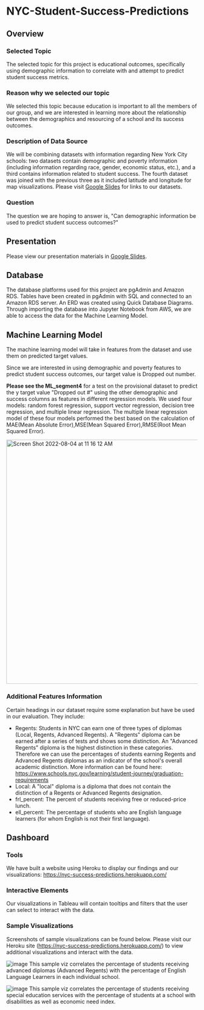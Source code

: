# NYC-Student-Success-Predictions

## Overview

### Selected Topic
The selected topic for this project is educational outcomes, specifically using demographic information to correlate with and attempt to predict student success metrics. 


### Reason why we selected our topic
We selected this topic because education is important to all the members of our group, and we are interested in learning more about the relationship between the demographics and resourcing of a school and its success outcomes. 

### Description of Data Source
We will be combining datasets with information regarding New York City schools: two datasets contain demographic and poverty information (including information regarding race, gender, economic status, etc.), and a third contains information related to student success. The fourth dataset was joined with the previous three as it included latitude and longitude for map visualizations. Please visit [Google Slides](https://docs.google.com/presentation/d/1yrxx6Bk8EuMXWr7sp-KUwkpEcP36z3AuLwSETIGqnhA/edit?usp=sharing) for links to our datasets.

### Question
The question we are hoping to answer is, "Can demographic information be used to predict student success outcomes?"


## Presentation
Please view our presentation materials in [Google Slides](https://docs.google.com/presentation/d/1yrxx6Bk8EuMXWr7sp-KUwkpEcP36z3AuLwSETIGqnhA/edit?usp=sharing).


## Database

The database platforms used for this project are pgAdmin and Amazon RDS.  Tables have been created in pgAdmin with SQL and connected to an Amazon RDS server. An ERD was created using Quick Database Diagrams. Through importing the database into Jupyter Notebook from AWS, we are able to access the data for the Machine Learning Model.


## Machine Learning Model

The machine learning model will take in features from the dataset and use them on predicted target values.

Since we are interested in using demographic and poverty features to predict student success outcomes, our target value is Dropped out number.

**Please see the ML_segment4** for a test on the provisional dataset to predict the y target value "Dropped out #" using the other demographic and success columns as features in different regression models. We used four models: random forest regression, support vector regression, decision tree regression, and multiple linear regression. The multiple linear regression model of these four models performed the best based on the calculation of MAE(Mean Absolute Error),MSE(Mean Squared Error),RMSE(Root Mean Squared Error).

<img width="642" alt="Screen Shot 2022-08-04 at 11 16 12 AM" src="https://user-images.githubusercontent.com/100738688/182883901-f526150b-ecb0-4d3a-8032-24bf84925966.png">




### Additional Features Information

Certain headings in our dataset require some explanation but have be used in our evaluation. They include:

* Regents: Students in NYC can earn one of three types of diplomas (Local, Regents, Advanced Regents). A "Regents" diploma can be earned after a series of tests and shows some distinction. An "Advanced Regents" diploma is the highest distinction in these categories. Therefore we can use the percentages of students earning Regents and Advanced Regents diplomas as an indicator of the school's overall academic distinction. More information can be found here: https://www.schools.nyc.gov/learning/student-journey/graduation-requirements
* Local: A "local" diploma is a diploma that does not contain the distinction of a Regents or Advanced Regents designation.
* frl_percent: The percent of students receiving free or reduced-price lunch.
* ell_percent: The percentage of students who are English language learners (for whom English is not their first language).




## Dashboard

### Tools 
We have built a website using Heroku to display our findings and our visualizations: https://nyc-success-predictions.herokuapp.com/

### Interactive Elements
Our visualizations in Tableau will contain tooltips and filters that the user can select to interact with the data.

### Sample Visualizations

Screenshots of sample visualizations can be found below. Please visit our Heroku site (https://nyc-success-predictions.herokuapp.com/) to view additional visualizations and interact with the data.

![image](https://user-images.githubusercontent.com/100863488/182726887-56f29b93-c023-44d5-a09d-1d49bdfb620a.png)
This sample viz correlates the percentage of students receiving advanced diplomas (Advanced Regents) with the percentage of English Language Learners in each individual school.

![image](https://user-images.githubusercontent.com/100863488/182727154-2d74d6a4-ec29-4da2-a7a5-7fed22cdd5f2.png)
This sample viz correlates the percentage of students receiving special education services with the percentage of students at a school with disabilities as well as economic need index.

